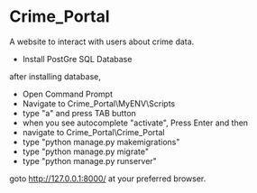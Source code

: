 # Crime_Portal
 A website to interact with users about crime data. 


* Install PostGre SQL Database

after installing database,

* Open Command Prompt
* Navigate to Crime_Portal\MyENV\Scripts
* type "a" and press TAB button
* when you see autocomplete "activate", Press Enter and then
* navigate to Crime_Portal\Crime_Portal
* type "python manage.py makemigrations"
* type "python manage.py migrate"
* type "python manage.py runserver"

goto http://127.0.0.1:8000/ at your preferred browser. 
